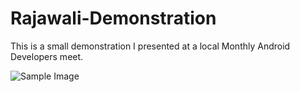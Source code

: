 Rajawali-Demonstration
======================

This is a small demonstration I presented at a local Monthly Android Developers meet. 


![Sample Image](https://raw.github.com/ToxicBakery/Rajawali-Demonstration/master/screenshot/Screenshot_2014-02-25-20-56-44.png)
